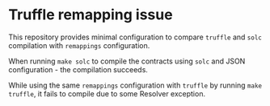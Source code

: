 # Truffle remapping issue

This repository provides minimal configuration to compare `truffle` and `solc` compilation with `remappings` configuration.

When running `make solc` to compile the contracts using `solc` and JSON configuration - the compilation succeeds.

While using the same `remappings` configuration with `truffle` by running `make truffle`, it fails to compile due to some Resolver exception.
